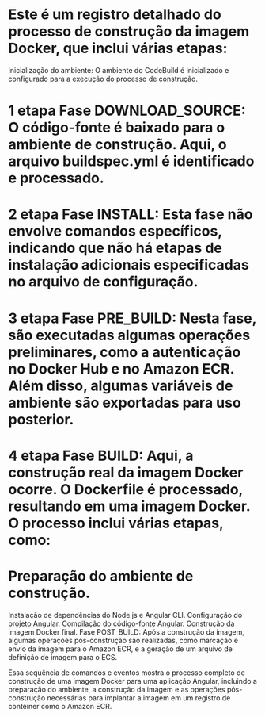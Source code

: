 # Este é um registro detalhado do processo de construção da imagem Docker, que inclui várias etapas:

Inicialização do ambiente: O ambiente do CodeBuild é inicializado e configurado para a execução do processo de construção.

# 1 etapa Fase DOWNLOAD_SOURCE: O código-fonte é baixado para o ambiente de construção. Aqui, o arquivo buildspec.yml é identificado e processado.


# 2 etapa Fase INSTALL: Esta fase não envolve comandos específicos, indicando que não há etapas de instalação adicionais especificadas no arquivo de configuração.


# 3 etapa Fase PRE_BUILD: Nesta fase, são executadas algumas operações preliminares, como a autenticação no Docker Hub e no Amazon ECR. Além disso, algumas variáveis de ambiente são exportadas para uso posterior.


# 4 etapa Fase BUILD: Aqui, a construção real da imagem Docker ocorre. O Dockerfile é processado, resultando em uma imagem Docker. O processo inclui várias etapas, como:

# Preparação do ambiente de construção.
Instalação de dependências do Node.js e Angular CLI.
Configuração do projeto Angular.
Compilação do código-fonte Angular.
Construção da imagem Docker final.
Fase POST_BUILD: Após a construção da imagem, algumas operações pós-construção são realizadas, como marcação e envio da imagem para o Amazon ECR, e a geração de um arquivo de definição de imagem para o ECS.

Essa sequência de comandos e eventos mostra o processo completo de construção de uma imagem Docker para uma aplicação Angular, incluindo a preparação do ambiente, a construção da imagem e as operações pós-construção necessárias para implantar a imagem em um registro de contêiner como o Amazon ECR.





	